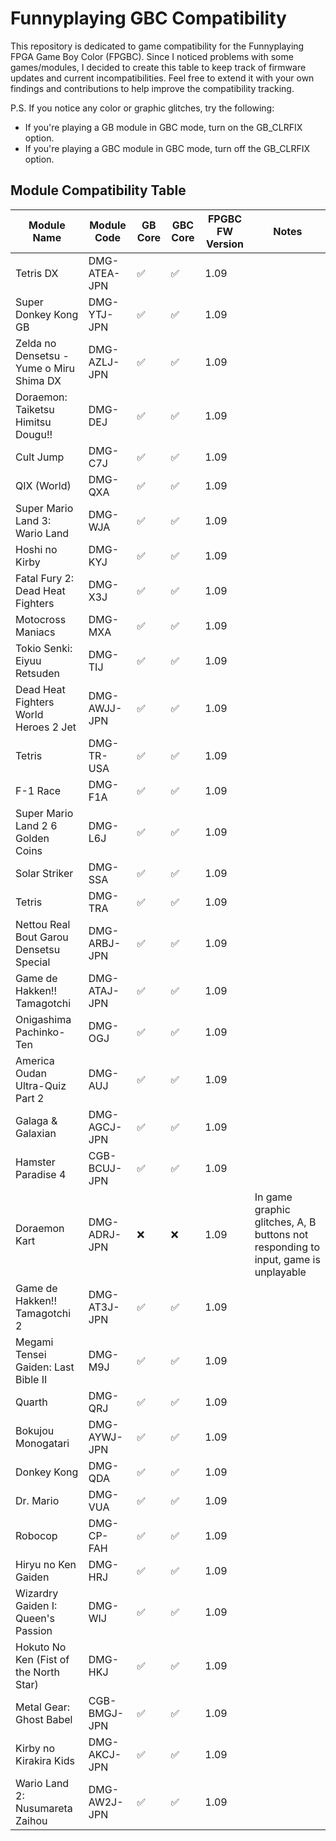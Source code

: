# Funnyplaying GBC Compatibility
This repository is dedicated to game compatibility for the Funnyplaying FPGA Game Boy Color (FPGBC). Since I noticed problems with some games/modules, I decided to create this table to keep track of firmware updates and current incompatibilities. Feel free to extend it with your own findings and contributions to help improve the compatibility tracking.

P.S. If you notice any color or graphic glitches, try the following:
- If you're playing a GB module in GBC mode, turn on the GB_CLRFIX option.
- If you're playing a GBC module in GBC mode, turn off the GB_CLRFIX option.

## Module Compatibility Table
| Module Name         | Module Code | GB Core | GBC Core | FPGBC FW Version | Notes
|---------------------|-------------|---------|----------|------------------|-----------------------------------------------------------|
|Tetris DX|DMG-ATEA-JPN|✅|✅|1.09|
|Super Donkey Kong GB|DMG-YTJ-JPN|✅|✅|1.09|
|Zelda no Densetsu - Yume o Miru Shima DX|DMG-AZLJ-JPN|✅|✅|1.09|
|Doraemon: Taiketsu Himitsu Dougu!!|DMG-DEJ|✅|✅|1.09|
|Cult Jump|DMG-C7J|✅|✅|1.09|
|QIX (World)|DMG-QXA|✅|✅|1.09|
|Super Mario Land 3: Wario Land|DMG-WJA|✅|✅|1.09|
|Hoshi no Kirby|DMG-KYJ|✅|✅|1.09|
|Fatal Fury 2: Dead Heat Fighters|DMG-X3J|✅|✅|1.09|
|Motocross Maniacs|DMG-MXA|✅|✅|1.09|
|Tokio Senki: Eiyuu Retsuden|DMG-TIJ|✅|✅|1.09|
|Dead Heat Fighters World Heroes 2 Jet|DMG-AWJJ-JPN|✅|✅|1.09|
|Tetris|DMG-TR-USA|✅|✅|1.09|
|F-1 Race|DMG-F1A|✅|✅|1.09|
|Super Mario Land 2 6 Golden Coins|DMG-L6J|✅|✅|1.09|
|Solar Striker|DMG-SSA|✅|✅|1.09|
|Tetris|DMG-TRA|✅|✅|1.09|
|Nettou Real Bout Garou Densetsu Special|DMG-ARBJ-JPN|✅|✅|1.09|
|Game de Hakken!! Tamagotchi|DMG-ATAJ-JPN|✅|✅|1.09|
|Onigashima Pachinko-Ten|DMG-OGJ|✅|✅|1.09|
|America Oudan Ultra-Quiz Part 2|DMG-AUJ|✅|✅|1.09|
|Galaga & Galaxian|DMG-AGCJ-JPN|✅|✅|1.09|
|Hamster Paradise 4|CGB-BCUJ-JPN|✅|✅|1.09|
|Doraemon Kart|DMG-ADRJ-JPN|❌|❌|1.09|In game graphic glitches, A, B buttons not responding to input, game is unplayable
|Game de Hakken!! Tamagotchi 2|DMG-AT3J-JPN|✅|✅|1.09|
|Megami Tensei Gaiden: Last Bible II|DMG-M9J|✅|✅|1.09|
|Quarth|DMG-QRJ|✅|✅|1.09|
|Bokujou Monogatari|DMG-AYWJ-JPN|✅|✅|1.09|
|Donkey Kong|DMG-QDA|✅|✅|1.09|
|Dr. Mario|DMG-VUA|✅|✅|1.09|
|Robocop|DMG-CP-FAH|✅|✅|1.09|
|Hiryu no Ken Gaiden|DMG-HRJ|✅|✅|1.09|
|Wizardry Gaiden I: Queen's Passion|DMG-WIJ|✅|✅|1.09|
|Hokuto No Ken (Fist of the North Star)|DMG-HKJ|✅|✅|1.09|
|Metal Gear: Ghost Babel|CGB-BMGJ-JPN|✅|✅|1.09|
|Kirby no Kirakira Kids|DMG-AKCJ-JPN|✅|✅|1.09|
|Wario Land 2: Nusumareta Zaihou|DMG-AW2J-JPN|✅|✅|1.09|
